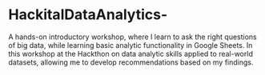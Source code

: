 # HackitalDataAnalytics-
A hands-on introductory workshop, where I learn to ask the right questions of big data, while learning basic analytic functionality in Google Sheets. In this workshop at the Hackthon on  data analytic skills  applied to real-world datasets, allowing me to develop recommendations based on my findings.
